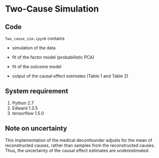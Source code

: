 # Two-Cause Simulation

## Code

`Two_cause_sim.ipynb` contains 

+ simulation of the data

+ fit of the factor model (probabilistic PCA)

+ fit of the outcome model

+ output of the causal effect estimates (Table 1 and Table 2)


## System requirement
1. Python 2.7
2. Edward 1.3.5
3. tensorflow 1.5.0


## Note on uncertainty 
This implementation of the medical deconfounder adjusts for the mean of reconstructed causes, rather than samples from the reconstructed causes. Thus, the uncertainty of the causal effect estimates are underestimated.

